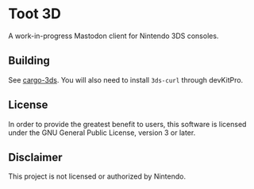 # Toot 3D

A work-in-progress Mastodon client for Nintendo 3DS consoles.

## Building

See [cargo-3ds](https://github.com/rust3ds/cargo-3ds). You will also need to
install `3ds-curl` through devKitPro.

## License

In order to provide the greatest benefit to users, this software is licensed
under the GNU General Public License, version 3 or later.

## Disclaimer

This project is not licensed or authorized by Nintendo.
